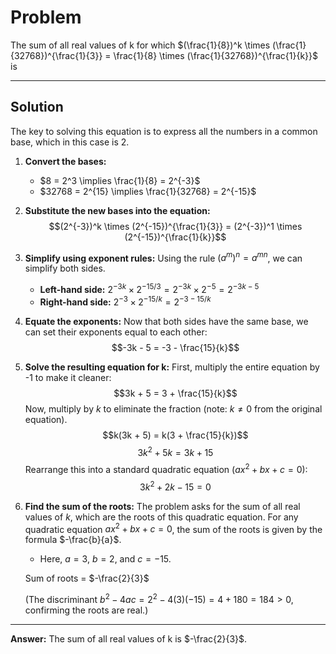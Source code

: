 # Problem

The sum of all real values of k for which $(\frac{1}{8})^k \times (\frac{1}{32768})^{\frac{1}{3}} = \frac{1}{8} \times (\frac{1}{32768})^{\frac{1}{k}}$ is


---

## Solution

The key to solving this equation is to express all the numbers in a common base, which in this case is 2.

1.  **Convert the bases:**
    * $8 = 2^3 \implies \frac{1}{8} = 2^{-3}$
    * $32768 = 2^{15} \implies \frac{1}{32768} = 2^{-15}$

2.  **Substitute the new bases into the equation:**
    $$(2^{-3})^k \times (2^{-15})^{\frac{1}{3}} = (2^{-3})^1 \times (2^{-15})^{\frac{1}{k}}$$

3.  **Simplify using exponent rules:**
    Using the rule $(a^m)^n = a^{mn}$, we can simplify both sides.
    * **Left-hand side:** $2^{-3k} \times 2^{-15/3} = 2^{-3k} \times 2^{-5} = 2^{-3k - 5}$
    * **Right-hand side:** $2^{-3} \times 2^{-15/k} = 2^{-3 - 15/k}$

4.  **Equate the exponents:**
    Now that both sides have the same base, we can set their exponents equal to each other:
    $$-3k - 5 = -3 - \frac{15}{k}$$

5.  **Solve the resulting equation for k:**
    First, multiply the entire equation by -1 to make it cleaner:
    $$3k + 5 = 3 + \frac{15}{k}$$
    Now, multiply by $k$ to eliminate the fraction (note: $k \neq 0$ from the original equation).
    $$k(3k + 5) = k(3 + \frac{15}{k})$$
    $$3k^2 + 5k = 3k + 15$$
    Rearrange this into a standard quadratic equation ($ax^2 + bx + c = 0$):
    $$3k^2 + 2k - 15 = 0$$

6.  **Find the sum of the roots:**
    The problem asks for the sum of all real values of $k$, which are the roots of this quadratic equation. For any quadratic equation $ax^2 + bx + c = 0$, the sum of the roots is given by the formula $-\frac{b}{a}$.
    * Here, $a=3$, $b=2$, and $c=-15$.

    Sum of roots = $-\frac{2}{3}$

    (The discriminant $b^2 - 4ac = 2^2 - 4(3)(-15) = 4 + 180 = 184 > 0$, confirming the roots are real.)

---

**Answer:** The sum of all real values of k is  $-\frac{2}{3}$.